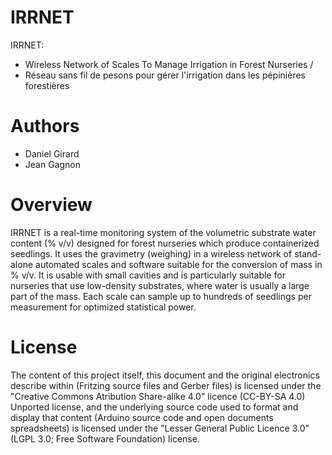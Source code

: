 # IRRNET
IRRNET:
* Wireless Network of Scales To Manage Irrigation in Forest Nurseries / 
* Réseau sans fil de pesons pour gérer l'irrigation dans les pépinières forestières

# Authors
* Daniel Girard
* Jean Gagnon


# Overview

IRRNET is a real-time monitoring system of the volumetric substrate water content (% v/v) designed for forest nurseries which produce containerized seedlings. It uses the gravimetry (weighing) in a wireless network of stand-alone automated scales and software suitable for the conversion of mass in % v/v. It is usable with small cavities and is particularly suitable for nurseries that use low-density substrates, where water is usually a large part of the mass. Each scale can sample up to hundreds of seedlings per measurement for optimized statistical power.


# License
The content of this project itself, this document and the original electronics describe within (Fritzing source files and Gerber files) is licensed under the "Creative Commons Atribution Share-alike 4.0" licence (CC-BY-SA 4.0) Unported license, and the underlying source code used to format and display that content (Arduino source code and open documents spreadsheets) is licensed under the "Lesser General Public Licence 3.0" (LGPL 3.0; Free Software Foundation) license.

